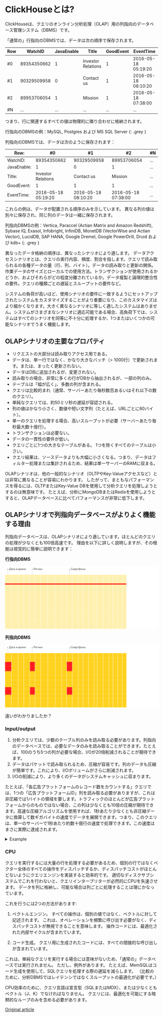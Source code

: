 # ClickHouseとは?

ClickHouseは、クエリのオンライン分析処理（OLAP）用の列指向のデータベース管理システム（DBMS）です。

「通常の」行指向のDBMSでは、データは次の順序で保存されます。

| Row | WatchID | JavaEnable | Title | GoodEvent | EventTime |
| ------ | ------------------- | ---------- | ------------------ | --------- | ------------------- |
| #0 | 89354350662 | 1 | Investor Relations | 1 | 2016-05-18 05:19:20 |
| #1 | 90329509958 | 0 | Contact us | 1 | 2016-05-18 08:10:20 |
| #2 | 89953706054 | 1 | Mission | 1 | 2016-05-18 07:38:00 |
| #N | ... | ... | ... | ... | ... |

つまり、行に関連するすべての値は物理的に隣り合わせに格納されます。

行指向のDBMSの例：MySQL, Postgres および MS SQL Server
{: .grey }

列指向のDBMSでは、データは次のように保存されます：

| Row: | #0 | #1 | #2 | #N |
| ----------- | ------------------- | ------------------- | ------------------- | ------------------- |
| WatchID: | 89354350662 | 90329509958 | 89953706054 | ... |
| JavaEnable: | 1 | 0 | 1 | ... |
| Title: | Investor Relations | Contact us | Mission | ... |
| GoodEvent: | 1 | 1 | 1 | ... |
| EventTime: | 2016-05-18 05:19:20 | 2016-05-18 08:10:20 | 2016-05-18 07:38:00 | ... |

これらの例は、データが配置される順序のみを示しています。
異なる列の値は別々に保存され、同じ列のデータは一緒に保存されます。

列指向DBMSの例：Vertica, Paraccel (Actian Matrix and Amazon Redshift), Sybase IQ, Exasol, Infobright, InfiniDB, MonetDB (VectorWise and Actian Vector), LucidDB, SAP HANA, Google Dremel, Google PowerDrill, Druid および kdb+
{: .grey }

異なったデータ格納の順序は、異なったシナリオにより適します。
データアクセスシナリオとは、クエリの実行内容、頻度、割合を指します。クエリで読み取られるの各種データの量（行、列、バイト）。データの読み取りと更新の関係。作業データのサイズとローカルでの使用方法。トランザクションが使用されるかどうか、およびそれらがどの程度分離されているか。データ複製と論理的整合性の要件。クエリの種類ごとの遅延とスループットの要件など。

システムの負荷が高いほど、使用シナリオの要件に一致するようにセットアップされたシステムをカスタマイズすることがより重要になり、このカスタマイズはより細かくなります。大きく異なるシナリオに等しく適したシステムはありません。システムがさまざまなシナリオに適応可能である場合、高負荷下では、システムはすべてのシナリオを同等に不十分に処理するか、1つまたはいくつかの可能なシナリオでうまく機能します。

## OLAPシナリオの主要なプロパティ

- リクエストの大部分は読み取りアクセス用である。
- データは、単一行ではなく、かなり大きなバッチ（> 1000行）で更新されます。または、まったく更新されない。
- データはDBに追加されるが、変更されない。
- 読み取りの場合、非常に多くの行がDBから抽出されるが、一部の列のみ。
- テーブルは「幅が広く」、多数の列が含まれる。
- クエリは比較的まれ（通常、サーバーあたり毎秒数百あるいはそれ以下の数のクエリ）。
- 単純なクエリでは、約50ミリ秒の遅延が容認される。
- 列の値はかなり小さく、数値や短い文字列（たとえば、URLごとに60バイト）。
- 単一のクエリを処理する場合、高いスループットが必要（サーバーあたり毎秒最大数十億行）。
- トランザクションは必要ない。
- データの一貫性の要件が低い。
- クエリごとに1つの大きなテーブルがある。 1つを除くすべてのテーブルは小さい。
- クエリ結果は、ソースデータよりも大幅に小さくなる。つまり、データはフィルター処理または集計されるため、結果は単一サーバーのRAMに収まる。

OLAPシナリオは、他の一般的なシナリオ（OLTPやKey-Valueアクセスなど）とは非常に異なることが容易にわかります。 したがって、まともなパフォーマンスを得るには、OLTPまたはKey-Value DBを使用して分析クエリを処理しようとするのは無意味です。 たとえば、分析にMongoDBまたはRedisを使用しようとすると、OLAPデータベースに比べてパフォーマンスが非常に低下します。

## OLAPシナリオで列指向データベースがよりよく機能する理由

列指向データベースは、OLAPシナリオにより適しています。ほとんどのクエリの処理が少なくとも100倍高速です。 理由を以下に詳しく説明しますが、その根拠は視覚的に簡単に説明できます：

**行指向DBMS**

![Row-oriented](images/row_oriented.gif#)

**列指向DBMS**

![Column-oriented](images/column_oriented.gif#)

違いがわかりましたか？

### Input/output

1. 分析クエリでは、少数のテーブル列のみを読み取る必要があります。列指向のデータベースでは、必要なデータのみを読み取ることができます。たとえば、100のうち5つの列が必要な場合、I/Oが20倍削減されることが期待できます。
2. データはパケットで読み取られるため、圧縮が容易です。列のデータも圧縮が簡単です。これにより、I/Oボリュームがさらに削減されます。
3. I/Oの削減により、より多くのデータがシステムキャッシュに収まります。

たとえば、「各広告プラットフォームのレコード数をカウントする」クエリでは、1つの「広告プラットフォームID」列を読み取る必要がありますが、これは非圧縮では1バイトの領域を要します。トラフィックのほとんどが広告プラットフォームからのものではない場合、この列は少なくとも10倍の圧縮が期待できます。高速な圧縮アルゴリズムを使用すれば、1秒あたり少なくとも非圧縮データに換算して数ギガバイトの速度でデータを展開できます。つまり、このクエリは、単一のサーバーで1秒あたり約数十億行の速度で処理できます。この速度はまさに実際に達成されます。

<details markdown="1"><summary>Example</summary>
```bash
$ clickhouse-client
ClickHouse client version 0.0.52053.
Connecting to localhost:9000.
Connected to ClickHouse server version 0.0.52053.
```
```sql
SELECT CounterID, count() FROM hits GROUP BY CounterID ORDER BY count() DESC LIMIT 20
```
```text
┌─CounterID─┬──count()─┐
│    114208 │ 56057344 │
│    115080 │ 51619590 │
│      3228 │ 44658301 │
│     38230 │ 42045932 │
│    145263 │ 42042158 │
│     91244 │ 38297270 │
│    154139 │ 26647572 │
│    150748 │ 24112755 │
│    242232 │ 21302571 │
│    338158 │ 13507087 │
│     62180 │ 12229491 │
│     82264 │ 12187441 │
│    232261 │ 12148031 │
│    146272 │ 11438516 │
│    168777 │ 11403636 │
│   4120072 │ 11227824 │
│  10938808 │ 10519739 │
│     74088 │  9047015 │
│    115079 │  8837972 │
│    337234 │  8205961 │
└───────────┴──────────┘
```

</details>

### CPU

クエリを実行するには大量の行を処理する必要があるため、個別の行ではなくベクター全体のすべての操作をディスパッチするか、ディスパッチコストがほとんどないようにクエリエンジンを実装すると効率的です。 適切なディスクサブシステムでこれを行わないと、クエリインタープリターが必然的にCPUを失速させます。
データを列に格納し、可能な場合は列ごとに処理することは理にかなっています。

これを行うには2つの方法があります:

1. ベクトルエンジン。 すべての操作は、個別の値ではなく、ベクトルに対して記述されます。 これは、オペレーションを頻繁に呼び出す必要がなく、ディスパッチコストが無視できることを意味します。 操作コードには、最適化された内部サイクルが含まれています。

2. コード生成。 クエリ用に生成されたコードには、すべての間接的な呼び出しが含まれています。

これは、単純なクエリを実行する場合には意味がないため、「通常の」データベースでは実行されません。 ただし、例外があります。 たとえば、MemSQLはコード生成を使用して、SQLクエリを処理する際の遅延を減らします。 （比較のために、分析DBMSではレイテンシではなくスループットの最適化が必要です。）

CPU効率のために、クエリ言語は宣言型（SQLまたはMDX）、または少なくともベクトル（J、K）でなければなりません。 クエリには、最適化を可能にする暗黙的なループのみを含める必要があります。

[Original article](https://clickhouse.tech/docs/ja/) <!--hide-->
